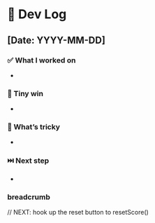 # 📓 Dev Log

## [Date: YYYY-MM-DD]

### ✅ What I worked on

-

### 🎉 Tiny win

-

### 🤔 What’s tricky

-

### ⏭️ Next step

-

### breadcrumb

// NEXT: hook up the reset button to resetScore()
